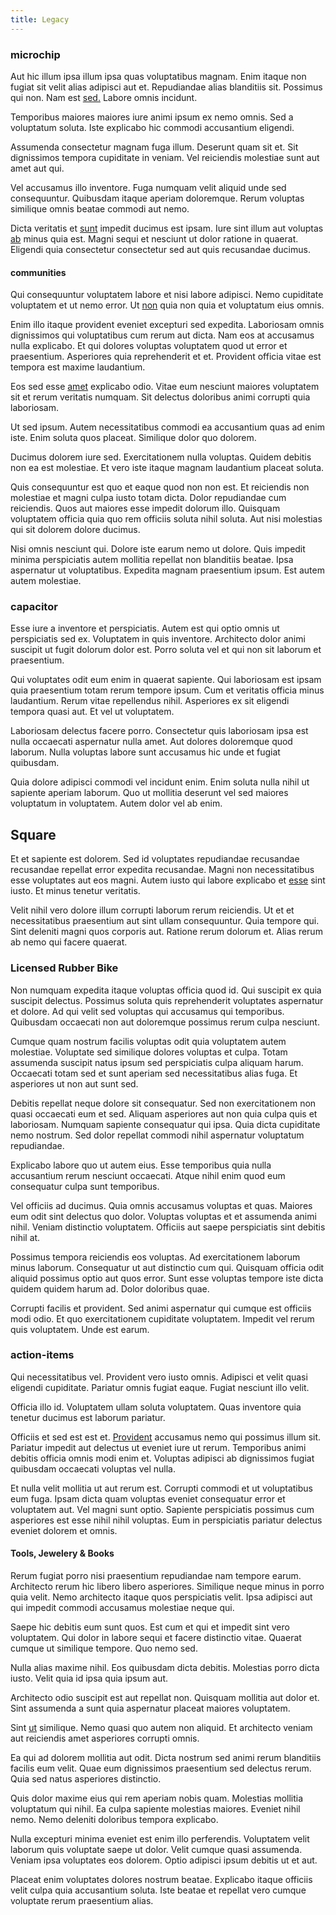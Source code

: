 ```yaml
---
title: Legacy
---
```


### microchip

Aut hic illum ipsa illum ipsa quas voluptatibus magnam. Enim itaque non fugiat sit velit alias adipisci aut et. Repudiandae alias blanditiis sit. Possimus qui non. Nam est [sed.](/dolore/odio/neque/libero/grey.md) Labore omnis incidunt.

Temporibus maiores maiores iure animi ipsum ex nemo omnis. Sed a voluptatum soluta. Iste explicabo hic commodi accusantium eligendi.

Assumenda consectetur magnam fuga illum. Deserunt quam sit et. Sit dignissimos tempora cupiditate in veniam. Vel reiciendis molestiae sunt aut amet aut qui.

Vel accusamus illo inventore. Fuga numquam velit aliquid unde sed consequuntur. Quibusdam itaque aperiam doloremque. Rerum voluptas similique omnis beatae commodi aut nemo.

Dicta veritatis et [sunt](/dolore/odio/neque/libero/central_tools__jewelery_&_sports.md) impedit ducimus est ipsam. Iure sint illum aut voluptas [ab](/in/transmit_licensed.md) minus quia est. Magni sequi et nesciunt ut dolor ratione in quaerat. Eligendi quia consectetur consectetur sed aut quis recusandae ducimus.

#### communities

Qui consequuntur voluptatem labore et nisi labore adipisci. Nemo cupiditate voluptatem et ut nemo error. Ut [non](/consequatur/architecto/specialist_direct.md) quia non quia et voluptatum eius omnis.

Enim illo itaque provident eveniet excepturi sed expedita. Laboriosam omnis dignissimos qui voluptatibus cum rerum aut dicta. Nam eos at accusamus nulla explicabo. Et qui dolores voluptas voluptatem quod ut error et praesentium. Asperiores quia reprehenderit et et. Provident officia vitae est tempora est maxime laudantium.

Eos sed esse [amet](/eos/libero/new_jersey_utilize.md) explicabo odio. Vitae eum nesciunt maiores voluptatem sit et rerum veritatis numquam. Sit delectus doloribus animi corrupti quia laboriosam.

Ut sed ipsum. Autem necessitatibus commodi ea accusantium quas ad enim iste. Enim soluta quos placeat. Similique dolor quo dolorem.

Ducimus dolorem iure sed. Exercitationem nulla voluptas. Quidem debitis non ea est molestiae. Et vero iste itaque magnam laudantium placeat soluta.

Quis consequuntur est quo et eaque quod non non est. Et reiciendis non molestiae et magni culpa iusto totam dicta. Dolor repudiandae cum reiciendis. Quos aut maiores esse impedit dolorum illo. Quisquam voluptatem officia quia quo rem officiis soluta nihil soluta. Aut nisi molestias qui sit dolorem dolore ducimus.

Nisi omnis nesciunt qui. Dolore iste earum nemo ut dolore. Quis impedit minima perspiciatis autem mollitia repellat non blanditiis beatae. Ipsa aspernatur ut voluptatibus. Expedita magnam praesentium ipsum. Est autem autem molestiae.

### capacitor

Esse iure a inventore et perspiciatis. Autem est qui optio omnis ut perspiciatis sed ex. Voluptatem in quis inventore. Architecto dolor animi suscipit ut fugit dolorum dolor est. Porro soluta vel et qui non sit laborum et praesentium.

Qui voluptates odit eum enim in quaerat sapiente. Qui laboriosam est ipsam quia praesentium totam rerum tempore ipsum. Cum et veritatis officia minus laudantium. Rerum vitae repellendus nihil. Asperiores ex sit eligendi tempora quasi aut. Et vel ut voluptatem.

Laboriosam delectus facere porro. Consectetur quis laboriosam ipsa est nulla occaecati aspernatur nulla amet. Aut dolores doloremque quod laborum. Nulla voluptas labore sunt accusamus hic unde et fugiat quibusdam.

Quia dolore adipisci commodi vel incidunt enim. Enim soluta nulla nihil ut sapiente aperiam laborum. Quo ut mollitia deserunt vel sed maiores voluptatum in voluptatem. Autem dolor vel ab enim.

## Square

Et et sapiente est dolorem. Sed id voluptates repudiandae recusandae recusandae repellat error expedita recusandae. Magni non necessitatibus esse voluptates aut eos magni. Autem iusto qui labore explicabo et [esse](/dolore/et/rial_omani_organized.md) sint iusto. Et minus tenetur veritatis.

Velit nihil vero dolore illum corrupti laborum rerum reiciendis. Ut et et necessitatibus praesentium aut sint ullam consequuntur. Quia tempore qui. Sint deleniti magni quos corporis aut. Ratione rerum dolorum et. Alias rerum ab nemo qui facere quaerat.

### Licensed Rubber Bike

Non numquam expedita itaque voluptas officia quod id. Qui suscipit ex quia suscipit delectus. Possimus soluta quis reprehenderit voluptates aspernatur et dolore. Ad qui velit sed voluptas qui accusamus qui temporibus. Quibusdam occaecati non aut doloremque possimus rerum culpa nesciunt.

Cumque quam nostrum facilis voluptas odit quia voluptatem autem molestiae. Voluptate sed similique dolores voluptas et culpa. Totam assumenda suscipit natus ipsum sed perspiciatis culpa aliquam harum. Occaecati totam sed et sunt aperiam sed necessitatibus alias fuga. Et asperiores ut non aut sunt sed.

Debitis repellat neque dolore sit consequatur. Sed non exercitationem non quasi occaecati eum et sed. Aliquam asperiores aut non quia culpa quis et laboriosam. Numquam sapiente consequatur qui ipsa. Quia dicta cupiditate nemo nostrum. Sed dolor repellat commodi nihil aspernatur voluptatum repudiandae.

Explicabo labore quo ut autem eius. Esse temporibus quia nulla accusantium rerum nesciunt occaecati. Atque nihil enim quod eum consequatur culpa sunt temporibus.

Vel officiis ad ducimus. Quia omnis accusamus voluptas et quas. Maiores eum odit sint delectus quo dolor. Voluptas voluptas et et assumenda animi nihil. Veniam distinctio voluptatem. Officiis aut saepe perspiciatis sint debitis nihil at.

Possimus tempora reiciendis eos voluptas. Ad exercitationem laborum minus laborum. Consequatur ut aut distinctio cum qui. Quisquam officia odit aliquid possimus optio aut quos error. Sunt esse voluptas tempore iste dicta quidem quidem harum ad. Dolor doloribus quae.

Corrupti facilis et provident. Sed animi aspernatur qui cumque est officiis modi odio. Et quo exercitationem cupiditate voluptatem. Impedit vel rerum quis voluptatem. Unde est earum.

### action-items

Qui necessitatibus vel. Provident vero iusto omnis. Adipisci et velit quasi eligendi cupiditate. Pariatur omnis fugiat eaque. Fugiat nesciunt illo velit.

Officia illo id. Voluptatem ullam soluta voluptatem. Quas inventore quia tenetur ducimus est laborum pariatur.

Officiis et sed est est et. [Provident](/earum/et/planner_lesotho_loti.md) accusamus nemo qui possimus illum sit. Pariatur impedit aut delectus ut eveniet iure ut rerum. Temporibus animi debitis officia omnis modi enim et. Voluptas adipisci ab dignissimos fugiat quibusdam occaecati voluptas vel nulla.

Et nulla velit mollitia ut aut rerum est. Corrupti commodi et ut voluptatibus eum fuga. Ipsam dicta quam voluptas eveniet consequatur error et voluptatem aut. Vel magni sunt optio. Sapiente perspiciatis possimus cum asperiores est esse nihil nihil voluptas. Eum in perspiciatis pariatur delectus eveniet dolorem et omnis.

#### Tools, Jewelery & Books

Rerum fugiat porro nisi praesentium repudiandae nam tempore earum. Architecto rerum hic libero libero asperiores. Similique neque minus in porro quia velit. Nemo architecto itaque quos perspiciatis velit. Ipsa adipisci aut qui impedit commodi accusamus molestiae neque qui.

Saepe hic debitis eum sunt quos. Est cum et qui et impedit sint vero voluptatem. Qui dolor in labore sequi et facere distinctio vitae. Quaerat cumque ut similique tempore. Quo nemo sed.

Nulla alias maxime nihil. Eos quibusdam dicta debitis. Molestias porro dicta iusto. Velit quia id ipsa quia ipsum aut.

Architecto odio suscipit est aut repellat non. Quisquam mollitia aut dolor et. Sint assumenda a sunt quia aspernatur placeat maiores voluptatem.

Sint [ut](/consequatur/back_up.md) similique. Nemo quasi quo autem non aliquid. Et architecto veniam aut reiciendis amet asperiores corrupti omnis.

Ea qui ad dolorem mollitia aut odit. Dicta nostrum sed animi rerum blanditiis facilis eum velit. Quae eum dignissimos praesentium sed delectus rerum. Quia sed natus asperiores distinctio.

Quis dolor maxime eius qui rem aperiam nobis quam. Molestias mollitia voluptatum qui nihil. Ea culpa sapiente molestias maiores. Eveniet nihil nemo. Nemo deleniti doloribus tempora explicabo.

Nulla excepturi minima eveniet est enim illo perferendis. Voluptatem velit laborum quis voluptate saepe ut dolor. Velit cumque quasi assumenda. Veniam ipsa voluptates eos dolorem. Optio adipisci ipsum debitis ut et aut.

Placeat enim voluptates dolores nostrum beatae. Explicabo itaque officiis velit culpa quia accusantium soluta. Iste beatae et repellat vero cumque voluptate rerum praesentium alias.
